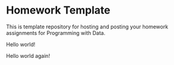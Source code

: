 # Homework Template

This is template repository for hosting and posting your homework assignments for Programming with Data.

Hello world!

Hello world again!
